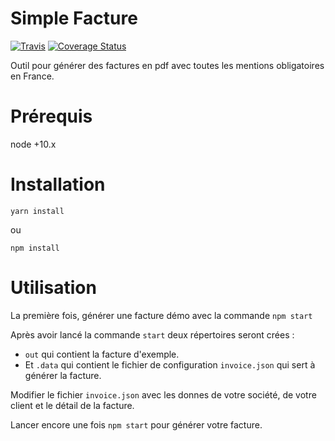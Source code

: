 Simple Facture
=======

[![Travis](https://travis-ci.org/eboukamza/simple-facture.svg?branch=master)](https://travis-ci.org/eboukamza/simple-facture)
[![Coverage Status](https://coveralls.io/repos/github/eboukamza/simple-facture/badge.svg?branch=master)](https://coveralls.io/github/eboukamza/simple-facture?branch=master)

Outil pour générer des factures en pdf avec toutes les mentions obligatoires en France.

Prérequis
===

node +10.x

Installation
====

    yarn install 
ou

    npm install
    
Utilisation
====

La première fois, générer une facture démo avec la commande `npm start`
 
Après avoir lancé la commande `start` deux répertoires seront crées :
 -  `out` qui contient la facture d'exemple.
 -  Et `.data` qui contient le fichier de configuration `invoice.json` qui sert à générer la facture.

Modifier le fichier `invoice.json` avec les donnes de votre société, de votre client et le détail de la facture.

Lancer encore une fois `npm start` pour générer votre facture.

